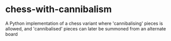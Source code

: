 # chess-with-cannibalism
A Python implementation of a chess variant where 'cannibalising' pieces is allowed, and 'cannibalised' pieces can later be summoned from an alternate board
